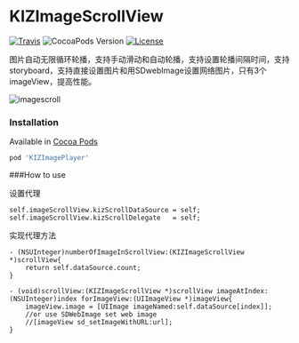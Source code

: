 KIZImageScrollView
==================
[![Travis](https://img.shields.io/travis/zziking/KIZImagePlayer.svg)](https://github.com/zziking/KIZImagePlayer)
![CocoaPods Version](https://img.shields.io/cocoapods/v/KIZImagePlayer.svg?style=flat)
[![License](https://img.shields.io/github/license/zziking/KIZImagePlayer.svg?style=flat)](https://github.com/zziking/KIZImagePlayer/blob/master/LICENSE)

图片自动无限循环轮播，支持手动滑动和自动轮播，支持设置轮播间隔时间，支持storyboard，支持直接设置图片和用SDwebImage设置网络图片，只有3个imageView，提高性能。

![imagescroll](http://7xjsf4.com1.z0.glb.clouddn.com/git_kizImageScrollview_1.gif)

### Installation

Available in [Cocoa Pods](http://cocoapods.org/?q=KIZImagePlayer)
```ruby
pod 'KIZImagePlayer'
```


###How to use

设置代理

```
self.imageScrollView.kizScrollDataSource = self;
self.imageScrollView.kizScrollDelegate   = self;
```

实现代理方法

```
- (NSUInteger)numberOfImageInScrollView:(KIZImageScrollView *)scrollView{
    return self.dataSource.count;
}

- (void)scrollView:(KIZImageScrollView *)scrollView imageAtIndex:(NSUInteger)index forImageView:(UIImageView *)imageView{
    imageView.image = [UIImage imageNamed:self.dataSource[index]];
    //or use SDWebImage set web image
    //[imageView sd_setImageWithURL:url];
}

```
